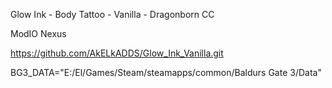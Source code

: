 Glow Ink - Body Tattoo - Vanilla - Dragonborn CC

ModIO
Nexus

https://github.com/AkELkADDS/Glow_Ink_Vanilla.git

BG3_DATA="E:/El/Games/Steam/steamapps/common/Baldurs Gate 3/Data"

